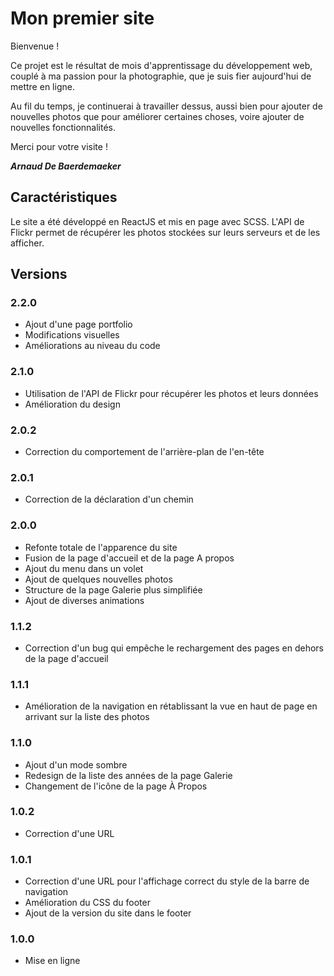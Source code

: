 # Mon premier site

Bienvenue !

Ce projet est le résultat de mois d'apprentissage du développement web, couplé à ma passion pour la photographie, que je suis fier aujourd'hui de mettre en ligne.

Au fil du temps, je continuerai à travailler dessus, aussi bien pour ajouter de nouvelles photos que pour améliorer certaines choses, voire ajouter de nouvelles fonctionnalités.

Merci pour votre visite !

***Arnaud De Baerdemaeker***

## Caractéristiques

Le site a été développé en ReactJS et mis en page avec SCSS.
L'API de Flickr permet de récupérer les photos stockées sur leurs serveurs et de les afficher.

## Versions

### 2.2.0

* Ajout d'une page portfolio
* Modifications visuelles
* Améliorations au niveau du code

### 2.1.0

* Utilisation de l'API de Flickr pour récupérer les photos et leurs données
* Amélioration du design

### 2.0.2

* Correction du comportement de l'arrière-plan de l'en-tête

### 2.0.1

* Correction de la déclaration d'un chemin

### 2.0.0

* Refonte totale de l'apparence du site
* Fusion de la page d'accueil et de la page A propos
* Ajout du menu dans un volet
* Ajout de quelques nouvelles photos
* Structure de la page Galerie plus simplifiée
* Ajout de diverses animations

### 1.1.2

* Correction d'un bug qui empêche le rechargement des pages en dehors de la page d'accueil

### 1.1.1

* Amélioration de la navigation en rétablissant la vue en haut de page en arrivant sur la liste des photos

### 1.1.0

* Ajout d'un mode sombre
* Redesign de la liste des années de la page Galerie
* Changement de l'icône de la page À Propos

### 1.0.2

* Correction d'une URL

### 1.0.1

* Correction d'une URL pour l'affichage correct du style de la barre de navigation
* Amélioration du CSS du footer
* Ajout de la version du site dans le footer

### 1.0.0

* Mise en ligne